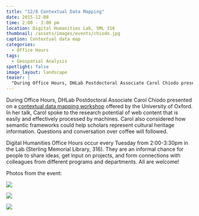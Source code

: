 ```yaml
---
title: "12/8 Contextual Data Mapping"
date: 2015-12-08
time: 2:00 - 3:00 pm
location: Digital Humanities Lab, SML 316
thumbnail: /assets/images/events/chiodo.jpg
caption: Contextual data map
categories: 
  - Office Hours
tags:
  - Geospatial Analysis
spotlight: false 
image_layout: landscape
teaser: |
  "During Office Hours, DHLab Postdoctoral Associate Carol Chiodo presented on a contextual data mapping workshop offered by the University of Oxford. In her talk, Carol spoke to the research potential..."
---
```


During Office Hours, DHLab Postdoctoral Associate Carol Chiodo presented on a [contextual data mapping workshop](http://www.researchspace.org/home/project-updates/cidoccrmmappingworkshopatoxforduniversity) offered by the University of Oxford. In her talk, Carol spoke to the research potential of web content that is easily and effectively processed by machines. Carol also considered how semantic frameworks could help scholars represent cultural heritage information. Questions and conversation over coffee will followed.

Digital Humanities Office Hours occur every Tuesday from 2:00-3:30pm in the Lab (Sterling Memorial Library, 316). They are an informal chance for people to share ideas, get input on projects, and form connections with colleagues from different programs and departments. All are welcome!

Photos from the event:

[<img src="http://web.library.yale.edu/sites/default/files/resize/images/Carol%20contextual%20data%20mapping-223x185.jpg" />](http://web.library.yale.edu/sites/default/files/images/Carol%20contextual%20data%20mapping.jpg)

[<img src="http://web.library.yale.edu/sites/default/files/resize/images/OH%2C%20Carol2%281%29-254x187.png" />](http://web.library.yale.edu/sites/default/files/images/OH%2C%20Carol2%281%29.png)

[<img src="http://web.library.yale.edu/sites/default/files/resize/images/OH%2C%20Carol1-250x186.png" />](http://web.library.yale.edu/sites/default/files/images/OH%2C%20Carol1.png)